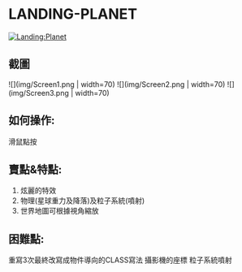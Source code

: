 # LANDING-PLANET
[![Landing:Planet](http://img.youtube.com/vi/sISmhfmjx60/0.jpg)](https://youtu.be/sISmhfmjx60)

## 截圖
![](img/Screen1.png | width=70)
![](img/Screen2.png | width=70)
![](img/Screen3.png | width=70)

## 如何操作:
滑鼠點按

## 賣點&特點:
1. 炫麗的特效
2. 物理(星球重力及降落)及粒子系統(噴射)
3. 世界地圖可根據視角縮放

## 困難點:
重寫3次最終改寫成物件導向的CLASS寫法
攝影機的座標
粒子系統噴射
